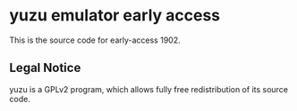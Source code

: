 yuzu emulator early access
=============

This is the source code for early-access 1902.

## Legal Notice

yuzu is a GPLv2 program, which allows fully free redistribution of its source code.